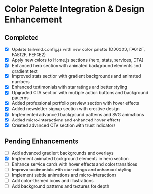# Color Palette Integration & Design Enhancement

## Completed
- [x] Update tailwind.config.js with new color palette (DD0303, FA812F, FAB12F, FEF3E2)
- [x] Apply new colors to Home.js sections (hero, stats, services, CTA)
- [x] Enhanced hero section with animated background elements and gradient text
- [x] Improved stats section with gradient backgrounds and animated numbers
- [x] Enhanced testimonials with star ratings and better styling
- [x] Upgraded CTA section with multiple action buttons and background patterns
- [x] Added professional portfolio preview section with hover effects
- [x] Added newsletter signup section with creative design
- [x] Implemented advanced background patterns and SVG animations
- [x] Added micro-interactions and enhanced hover effects
- [x] Created advanced CTA section with trust indicators

## Pending Enhancements
- [ ] Add advanced gradient backgrounds and overlays
- [x] Implement animated background elements in hero section
- [ ] Enhance service cards with hover effects and color transitions
- [ ] Improve testimonials with star ratings and enhanced styling
- [ ] Implement subtle animations and micro-interactions
- [ ] Add color-themed icons and illustrations
- [ ] Add background patterns and textures for depth
